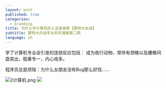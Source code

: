```yaml
---
layout: post
published: true
categories:
  - branding
title: 为什么学计算机的人总是被黑【罢特大白话】
subtitle: 罢特大白话专业系列漫画第二期
language: zh
---
```

学了计算机专业会引发的连锁反应包括：
成为夜行动物，常伴有颈椎以及腰椎间盘突出，稳重专一，内心戏多。

程序员总是烦恼：为什么女朋友没有Bug那么好找......

![2计算机.png]({{site.baseurl}}/image/2计算机.png)
![]({{site.baseurl}}/image/2%E8%AE%A1%E7%AE%97%E6%9C%BA.png)
